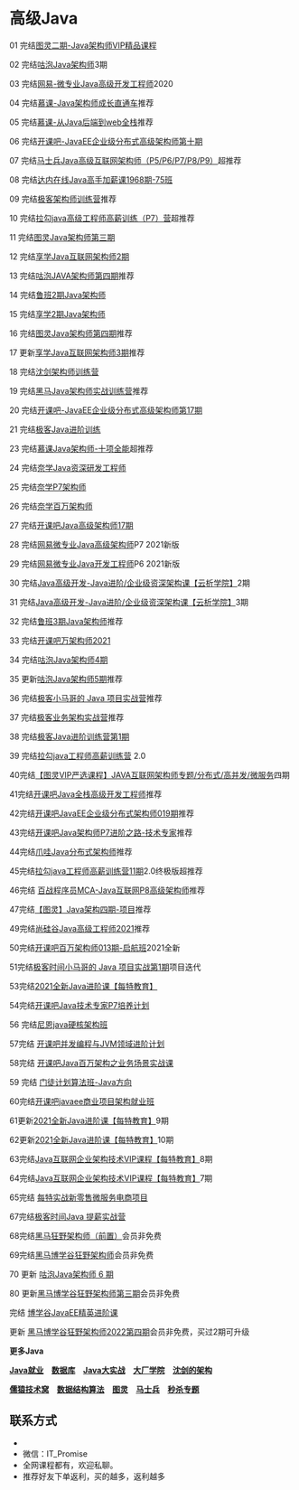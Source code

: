 # 高级Java

01 完结[图灵二期-Java架构师VIP精品课程](https://ke.qq.com/course/231516)

02 完结[咕泡Java架构师](https://ke.qq.com/course/188630)3期

03 完结[网易-微专业Java高级开发工程师](https://mooc.study.163.com/smartSpec/detail/1001485004.htm)2020

04 完结[慕课-Java架构师成长直通车](https://class.imooc.com/sale/javaarchitect)推荐

05 完结[慕课-从Java后端到web全栈](https://class.imooc.com/sale/javafullstack)推荐

06 完结[开课吧-JavaEE企业级分布式高级架构师第十期](https://www.kaikeba.com/vipcourse/java)

07 完结[马士兵Java高级互联网架构师（P5/P6/P7/P8/P9）](https://ke.qq.com/course/398381)超推荐

08 完结[达内在线Java高手加薪课1968期-75班](http://www.tmooc.cn/course/300394.shtml)

09 完结[极客架构师训练营](https://u.geekbang.org/subject/arch/1000388)推荐

10 完结[拉勾java高级工程师高薪训练（P7）营](https://kaiwu.lagou.com/java_architect.html)超推荐

11 完结[图灵Java架构师第三期](https://ke.qq.com/course/231516)

12 完结[享学Java互联网架构师2期](https://ke.qq.com/course/287404)

13 完结[咕泡JAVA架构师第四期](https://ke.qq.com/course/188630)推荐

14 完结[鲁班2期Java架构师](https://ke.qq.com/course/323635#term_id=100499562)

15 完结[享学2期Java架构师](https://ke.qq.com/course/287404)

16 完结[图灵Java架构师第四期](https://ke.qq.com/course/231516)推荐

17 更新[享学Java互联网架构师3期](https://ke.qq.com/course/287404)推荐

18 完结[沈剑架构师训练营](https://www.jiagoushi.tech/detail/term_5ee4b1511ac29_g5N7NL/25)

19 完结[黑马Java架构师实战训练营](https://www.boxuegu.com/course/comment-3224.html)推荐

20 完结[开课吧-JavaEE企业级分布式高级架构师第17期](https://www.kaikeba.com/vipcourse/java)

21 完结[极客Java进阶训练](https://u.geekbang.org/subject/java/1000579)

23 完结[慕课Java架构师-十项全能](https://class.imooc.com/sale/javaalmighty)超推荐

24 完结[奈学Java资深研发工程师](https://www.naixuejiaoyu.com/nap.html)

25 完结[奈学P7架构师](https://www.naixuejiaoyu.com/nae.html)

26 完结[奈学百万架构师](https://www.naixuejiaoyu.com/nam.html)

27 完结[开课吧Java高级架构师17期](https://www.kaikeba.com/vipcourse/java)

28 完结[网易微专业Java高级架构师](https://mooc.study.163.com/smartSpec/detail/1202858603.htm)P7 2021新版

29 完结[网易微专业Java开发工程师](https://mooc.study.163.com/smartSpec/detail/1202867602.htm)P6 2021新版

30 完结[Java高级开发-Java进阶/企业级资深架构课【云析学院】](https://ke.qq.com/course/295309)2期

31 完结[Java高级开发-Java进阶/企业级资深架构课【云析学院】](https://ke.qq.com/course/295309)3期

32 完结[鲁班3期Java架构师](https://ke.qq.com/course/323635)推荐

33 完结[开课吧万架构师2021](https://www.kaikeba.com/course/vip/149)

34 完结[咕泡Java架构师4期](https://ke.qq.com/course/188630)

35 更新[咕泡Java架构师5期](https://ke.qq.com/course/188630)推荐

36 完结[极客小马哥的 Java 项目实战营](https://u.geekbang.org/subject/java2nd/1000675)推荐

37 完结[极客业务架构实战营](https://u.geekbang.org/subject/arch2nd)推荐

38 完结[极客Java进阶训练营第1期](https://u.geekbang.org/subject/java/1000579)

39 完结[拉勾java工程师高薪训练营](https://kaiwu.lagou.com/java_architect.html) 2.0

40完结[【图灵VIP严选课程】JAVA互联网架构师专题/分布式/高并发/微服务](https://ke.qq.com/course/231516)四期

41完结[开课吧Java全栈高级开发工程师](https://www.kaikeba.com/course/vip/222)推荐

42完结[开课吧JavaEE企业级分布式架构师019期](https://www.kaikeba.com/vipcourse/java)推荐

43完结[开课吧Java架构师P7进阶之路-技术专家](https://www.kaikeba.com/course/vip/220)推荐

44完结[爪哇Java分布式架构师](http://www.zhaowaedu.com/#/page3_2)推荐

45完结[拉勾java工程师高薪训练营11期](https://kaiwu.lagou.com/java_architect.html)2.0终极版超推荐

46完结 [百战程序员MCA-Java互联网P8高级架构师](http://www.itbaizhan.cn/course/javajg)推荐

47完结[【图灵】Java架构四期-项目](https://ke.qq.com/course/231516)推荐

49完结[尚硅谷Java高级工程师2021](http://www.atguigu.com/kecheng.shtml)推荐

50完结[开课吧百万架构师013期-启航班](https://www.kaikeba.com/course/vip/149)2021全新

51完结[极客时间小马哥的 Java 项目实战第1期](https://u.geekbang.org/subject/java2nd/1000675)项目迭代

53完结[2021全新Java进阶课【每特教育】](https://ke.qq.com/course/3451972)

54完结[开课吧Java技术专家P7培养计划](https://www.kaikeba.com/course/vip/598)

56 完结[尼恩java硬核架构班](http://invalid.uri/)

57完结  [开课吧并发编程与JVM领域进阶计划](https://www.kaikeba.com/course/vip/188)

58完结  [开课吧Java百万架构之业务场景实战课](https://www.kaikeba.com/course/vip/189)

59 完结 [门徒计划算法班-Java方向](https://www.kaikeba.com/course/vip/700)

60完结[开课吧javaee商业项目架构就业班](https://www.kaikeba.com/course/vip/297)

61更新[2021全新Java进阶课【每特教育】](https://ke.qq.com/course/3451972)9期

62更新[2021全新Java进阶课【每特教育】](https://ke.qq.com/course/3451972)10期

63完结[Java互联网企业架构技术VIP课程【每特教育】](https://ke.qq.com/course/291872)8期

64完结[Java互联网企业架构技术VIP课程【每特教育】](https://ke.qq.com/course/291872)7期

65完结 [每特实战新零售微服务电商项目](https://ke.qq.com/course/291872)

67完结[极客时间Java 提薪实战营](https://u.geekbang.org/subject/java3rd)

68完结[黑马狂野架构师（前置）](https://www.boxuegu.com/course/detail-3275.html)会员非免费

69完结[黑马博学谷狂野架构师](https://www.boxuegu.com/subject/architect-01.html)会员非免费

70 更新 [咕泡Java架构师 6 期](https://ke.qq.com/course/188630)

80 更新[黑马博学谷狂野架构师第三期](https://www.boxuegu.com/subject/architect-01.html)会员非免费

完结 [博学谷JavaEE精英进阶课](https://www.boxuegu.com/course/outline-3768.html)

更新 [黑马博学谷狂野架构师2022第四期](https://www.boxuegu.com/subject/architect-01.html)会员非免费，买过2期可升级

**更多Java**

[**Java就业**](./JavaJY.md) [**数据库**](./bigData.md) [**Java大实战**](./javaDSZ.md) [**大厂学院**](./dcxy.md) [**沈剑的架构**](./sjjgs.md)

[**儒猿技术窝**](./ryjsw.md) [**数据结构算法**](./sjjgsf.md) [**图灵**](./tuling.md) [**马士兵**](./mashibing.md) [**秒杀专题**](./mszt.md)

## **联系方式**
-  
-  微信：IT_Promise
- 全网课程都有，欢迎私聊。
- 推荐好友下单返利，买的越多，返利越多
